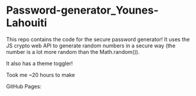 # Password-generator_Younes-Lahouiti
This repo contains the code for the secure password generator! It uses the JS crypto web API to generate random numbers in a secure way  (the number is a lot more random than the Math.random()).

It also has a theme toggler!

Took me ~20 hours to make

GitHub Pages: 
